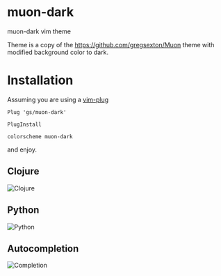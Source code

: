 # muon-dark
muon-dark vim theme

Theme is a copy of the https://github.com/gregsexton/Muon theme with modified background color to dark.

# Installation
Assuming you are using a [vim-plug](https://github.com/junegunn/vim-plug)

`Plug 'gs/muon-dark'`

`PlugInstall`

`colorscheme muon-dark`

and enjoy.

## Clojure
![Clojure](https://i.ibb.co/HpGKzXv/Screenshot-2020-11-04-at-20-46-26.png)


## Python
![Python](https://i.ibb.co/3dRGFfd/python.png)


## Autocompletion
![Completion](https://i.ibb.co/XZ4dfLw/completion.png)
